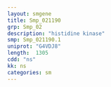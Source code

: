 ```yaml
---
layout: smgene
title: Smp_021190
grp: Smp_02
description: "histidine kinase"
smp: Smp_021190.1
uniprot: "G4VDJ8"
length:  1305
cdd: "ns"
kk: ns
categories: sm
---
```

